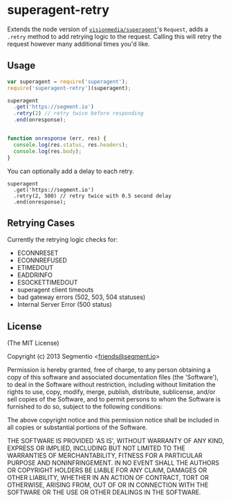 # superagent-retry

  Extends the node version of [`visionmedia/superagent`][superagent]'s `Request`, adds a `.retry` method to add retrying logic to the request. Calling this will retry the request however many additional times you'd like.


  [superagent]: https://github.com/visionmedia/superagent

## Usage

```javascript
var superagent = require('superagent');
require('superagent-retry')(superagent);

superagent
  .get('https://segment.io')
  .retry(2) // retry twice before responding
  .end(onresponse);


function onresponse (err, res) {
  console.log(res.status, res.headers);
  console.log(res.body);
}
```

You can optionally add a delay to each retry.

```
superagent
  .get('https://segment.io')
  .retry(2, 500) // retry twice with 0.5 second delay
  .end(onresponse);
```

## Retrying Cases

  Currently the retrying logic checks for:

  * ECONNRESET
  * ECONNREFUSED
  * ETIMEDOUT
  * EADDRINFO
  * ESOCKETTIMEDOUT
  * superagent client timeouts
  * bad gateway errors (502, 503, 504 statuses)
  * Internal Server Error (500 status)


## License

(The MIT License)

Copyright (c) 2013 Segmentio &lt;friends@segment.io&gt;

Permission is hereby granted, free of charge, to any person obtaining
a copy of this software and associated documentation files (the
'Software'), to deal in the Software without restriction, including
without limitation the rights to use, copy, modify, merge, publish,
distribute, sublicense, and/or sell copies of the Software, and to
permit persons to whom the Software is furnished to do so, subject to
the following conditions:

The above copyright notice and this permission notice shall be
included in all copies or substantial portions of the Software.

THE SOFTWARE IS PROVIDED 'AS IS', WITHOUT WARRANTY OF ANY KIND,
EXPRESS OR IMPLIED, INCLUDING BUT NOT LIMITED TO THE WARRANTIES OF
MERCHANTABILITY, FITNESS FOR A PARTICULAR PURPOSE AND NONINFRINGEMENT.
IN NO EVENT SHALL THE AUTHORS OR COPYRIGHT HOLDERS BE LIABLE FOR ANY
CLAIM, DAMAGES OR OTHER LIABILITY, WHETHER IN AN ACTION OF CONTRACT,
TORT OR OTHERWISE, ARISING FROM, OUT OF OR IN CONNECTION WITH THE
SOFTWARE OR THE USE OR OTHER DEALINGS IN THE SOFTWARE.
